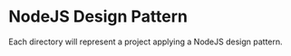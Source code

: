 # NodeJS Design Pattern

Each directory will represent a project applying a NodeJS design pattern.

